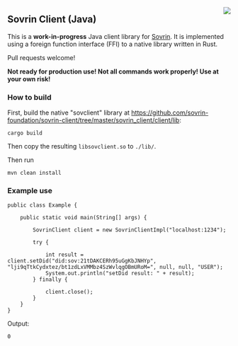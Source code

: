 <a href="http://projectdanube.org/" target="_blank"><img src="http://projectdanube.github.com/xdi2/images/projectdanube_logo.png" align="right"></a>

## Sovrin Client (Java)

This is a **work-in-progress** Java client library for [Sovrin](https://github.com/sovrin-foundation/sovrin-client/). It is implemented using a foreign function interface (FFI) to a native library written in Rust.

Pull requests welcome!

**Not ready for production use! Not all commands work properly! Use at your own risk!**

### How to build

First, build the native "sovclient" library at https://github.com/sovrin-foundation/sovrin-client/tree/master/sovrin_client/client/lib:

	cargo build

Then copy the resulting `libsovclient.so` to `./lib/`.

Then run

    mvn clean install

### Example use

	public class Example {
	
		public static void main(String[] args) {
	
			SovrinClient client = new SovrinClientImpl("localhost:1234");
	
			try {
	
				int result = client.setDid("did:sov:21tDAKCERh95uGgKbJNHYp", "lji9qTtkCydxtez/bt1zdLxVMMbz4SzWvlqgOBmURoM=", null, null, "USER");
				System.out.println("setDid result: " + result);
			} finally {
	
				client.close();
			}
		}
	}

Output:

	0
